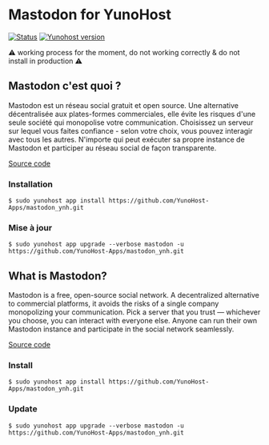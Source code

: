 # Mastodon for YunoHost

[![Status](https://img.shields.io/badge/status-in_progress-yellow.svg?style=flat)](https://github.com/Snipees/couchpotato_ynh/milestones)
[![Yunohost version](https://img.shields.io/badge/yunohost-2.4.2_tested-orange.svg?style=flat)](https://github.com/YunoHost/yunohost)

:warning: working process for the moment, do not working correctly & do not install in production :warning:

## Mastodon c'est quoi ?

Mastodon est un réseau social gratuit et open source. Une alternative décentralisée aux plates-formes commerciales, elle évite les risques d'une seule société qui monopolise votre communication. Choisissez un serveur sur lequel vous faites confiance - selon votre choix, vous pouvez interagir avec tous les autres. N'importe qui peut exécuter sa propre instance de Mastodon et participer au réseau social de façon transparente.

[Source code](https://github.com/tootsuite/mastodon)

### Installation

`$ sudo yunohost app install https://github.com/YunoHost-Apps/mastodon_ynh.git`

### Mise à jour

`$ sudo yunohost app upgrade --verbose mastodon -u https://github.com/YunoHost-Apps/mastodon_ynh.git`

## What is Mastodon?

Mastodon is a free, open-source social network. A decentralized alternative to commercial platforms, it avoids the risks of a single company monopolizing your communication. Pick a server that you trust — whichever you choose, you can interact with everyone else. Anyone can run their own Mastodon instance and participate in the social network seamlessly.

[Source code](https://github.com/tootsuite/mastodon)

### Install

`$ sudo yunohost app install https://github.com/YunoHost-Apps/mastodon_ynh.git`

### Update

`$ sudo yunohost app upgrade --verbose mastodon -u https://github.com/YunoHost-Apps/mastodon_ynh.git`
